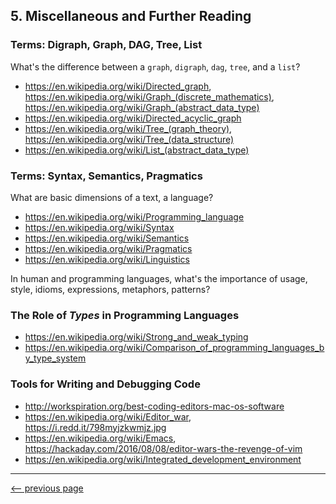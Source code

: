 ## 5. Miscellaneous and Further Reading

### Terms: Digraph, Graph, DAG, Tree, List

What's the difference between a `graph`, `digraph`, `dag`, `tree`, and a `list`?

* <https://en.wikipedia.org/wiki/Directed_graph>,
  <https://en.wikipedia.org/wiki/Graph_(discrete_mathematics)>,
  <https://en.wikipedia.org/wiki/Graph_(abstract_data_type)>
* <https://en.wikipedia.org/wiki/Directed_acyclic_graph>
* <https://en.wikipedia.org/wiki/Tree_(graph_theory)>,
  <https://en.wikipedia.org/wiki/Tree_(data_structure)>
* <https://en.wikipedia.org/wiki/List_(abstract_data_type)>

### Terms: Syntax, Semantics, Pragmatics

What are basic dimensions of a text, a language?

* <https://en.wikipedia.org/wiki/Programming_language>
* <https://en.wikipedia.org/wiki/Syntax>
* <https://en.wikipedia.org/wiki/Semantics>
* <https://en.wikipedia.org/wiki/Pragmatics>
* <https://en.wikipedia.org/wiki/Linguistics>

In human and programming languages, what's the importance of usage, style, idioms, expressions, metaphors, patterns?

### The Role of _Types_ in Programming Languages

* <https://en.wikipedia.org/wiki/Strong_and_weak_typing>
* <https://en.wikipedia.org/wiki/Comparison_of_programming_languages_by_type_system>

### Tools for Writing and Debugging Code

* <http://workspiration.org/best-coding-editors-mac-os-software>
* <https://en.wikipedia.org/wiki/Editor_war>, <https://i.redd.it/798myjzkwmjz.jpg>
* <https://en.wikipedia.org/wiki/Emacs>, <https://hackaday.com/2016/08/08/editor-wars-the-revenge-of-vim>
* <https://en.wikipedia.org/wiki/Integrated_development_environment>

------------

[<-- previous page](ch4_5_recursive_multiply.md)

